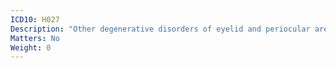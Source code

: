 ```yaml
---
ICD10: H027
Description: "Other degenerative disorders of eyelid and periocular area"
Matters: No
Weight: 0
---
```


